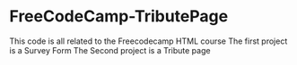 # FreeCodeCamp-TributePage
This code is all related to the Freecodecamp HTML course
The first project is a Survey Form 
The Second project is a Tribute page
